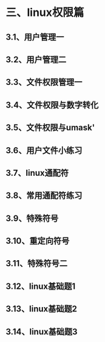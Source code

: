 # 三、linux权限篇

## 3.1、用户管理一

## 3.2、用户管理二

## 3.3、文件权限管理一

## 3.4、文件权限与数字转化

## 3.5、文件权限与umask'

## 3.6、用户文件小练习

## 3.7、linux通配符

## 3.8、常用通配符练习

## 3.9、特殊符号

## 3.10、重定向符号

## 3.11、特殊符号二

## 3.12、linux基础题1

## 3.13、linux基础题2

## 3.14、linux基础题3


